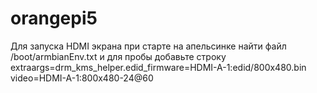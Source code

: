 # orangepi5

Для запуска HDMI экрана при старте
на апельсинке найти файл /boot/armbianEnv.txt и для пробы добавьте строку
extraargs=drm_kms_helper.edid_firmware=HDMI-A-1:edid/800x480.bin video=HDMI-A-1:800x480-24@60
